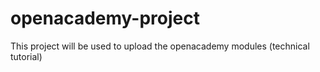 # openacademy-project
This project will be used to upload the openacademy modules (technical tutorial)
